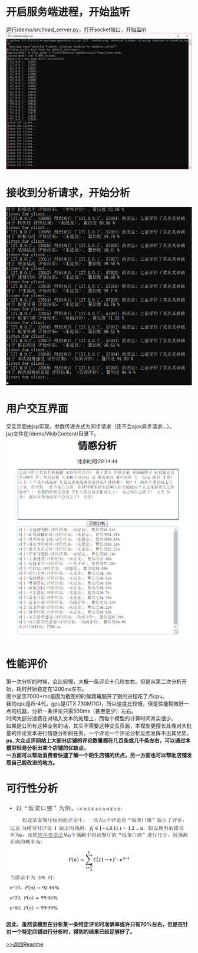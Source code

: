 # 开启服务端进程，开始监听
运行/demo/src/load_server.py，打开socket端口，开始监听  
![开启服务端进程，开始监听](server.png)  
# 接收到分析请求，开始分析  
![接收到分析请求，开始分析](server_get_query.png)  
# 用户交互界面  
交互页面由jsp实现，参数传递方式为同步请求（还不会ajax异步请求...）。  
jsp文件在/demo/WebContent/目录下。  
![用户交互界面](client_send_query.png)  
# 性能评价
第一次分析的时候，会比较慢，大概一条评论十几秒左右。但是从第二次分析开始，耗时开始稳定在1200ms左右。  
图中显示7000+ms是因为截图的时候我电脑开了别的进程吃了点cpu。  
我的cpu是i5-4代，gpu是GTX 730M(1G)，所以速度比较慢，但是性能稍微好一点的机器，分析一条评论只需500ms（甚至更少）左右。  
时间大部分浪费在对输入文本的处理上，而每个模型的计算时间其实很少。  
如果是公司有这种业务的话，其实不需要这种交互页面，本模型更擅长处理对大批量的评论文本进行情感分析的任务，一个评论一个评论分析反而发挥不出其优势。  
**ps. 大众点评网站上大部分店铺的评论数量都在几百条或几千条左右，可以通过本模型轻易分析出某个店铺的优缺点。**  
**一方面可以帮助消费者快速了解一个陌生店铺的优点，另一方面也可以帮助店铺发现自己能改进的地方。**
# 可行性分析
![可行性分析](可行性分析.png)
　　**因此，虽然该模型在分析某一条特定评论时准确率或许只有70%左右，但是在针对一个特定店铺进行分析时，得到的结果已经足够好了。**  
  
[>>返回Readme](../README.md)